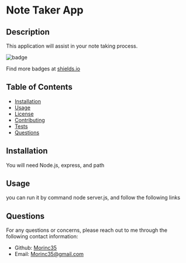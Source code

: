 
        
# Note Taker App

## Description
      
This application will assist in your note taking process.
      
![badge](https://img.shields.io/badge/License-MIT-yellow.svg)
      
Find more badges at [shields.io](https://shields.io)

## Table of Contents 
- [Installation](#installation)
- [Usage](#usage)
- [License](#license)
- [Contributing](#Contributing)
- [Tests](#tests)
- [Questions](#questions)

## Installation
You will need Node.js, express, and path

## Usage
you can run it by command node server.js, and follow the following links

## Questions
For any questions or concerns, please reach out to me through the following contact information:

- Github: [Morinc35](https://github.com/Morinc35)
- Email: Morinc35@gmail.com
